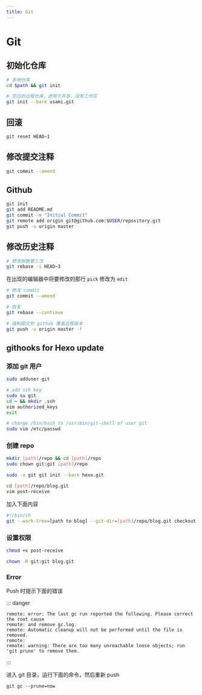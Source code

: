 ```yaml
---
title: Git
---
```


# Git

## 初始化仓库
```sh
# 本地仓库
cd $path && git init

# 空白的远程仓库，进用于共享，没有工作区
git init --bare usami.git
```

## 回滚
```sh
git reset HEAD~1
```

## 修改提交注释
```sh
git commit --amend
```

## Github
```sh
git init
git add README.md
git commit -m "Initial Commit"
git remote add origin git@github.com:$USER/repository.git
git push -u origin master
```

## 修改历史注释
```bash
# 修改倒数第三次
git rebase -i HEAD~3
```
在出现的编辑器中将要修改的那行 `pick` 修改为 `edit`

```bash
# 修改 commit
git commit --amend

# 恢复
git rebase --continue

# 强制提交到 github 覆盖远程版本
git push -u origin master -f  
```

## githooks for Hexo update

### 添加 git 用户
```sh
sudo adduser git

# add ssh key
sudo su git
cd ~ && mkdir .ssh
vim authorized_keys
exit

# change /bin/bash to /usr/bin/git-shell of user git
sudo vim /etc/passwd
```

### 创建 repo
```sh
mkdir [path]/repo && cd [path]/repo
sudo chown git:git [path]/repo

sudo -u git git init --bare hexo.git

cd [path]/repo/blog.git
vim post-receive
```
加入下面内容
```bash
#!/bin/sh
git --work-tree=[path to blog] --git-dir=[path]/repo/blog.git checkout -f
```

### 设置权限
```sh
chmod +x post-receive

chown -R git:git blog.git
```

### Error

Push 时提示下面的错误

::: danger 
```
remote: error: The last gc run reported the following. Please correct the root cause
remote: and remove gc.log.
remote: Automatic cleanup will not be performed until the file is removed.
remote:
remote: warning: There are too many unreachable loose objects; run 'git prune' to remove them.
```
::: 

进入 git 目录，运行下面的命令，然后重新 push
```
git gc --prune=now
```